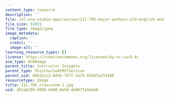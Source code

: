 ```yaml
---
content_type: resource
description: ''
file: /ol-ocw-studio-app/courses/21l-705-major-authors-old-english-and-beowulf-spring-2014/d91a62094088bb080e9dde807fe5be68_21L-705_classroom-1.jpg
file_size: 51031
file_type: image/jpeg
image_metadata:
  caption: ''
  credit: ''
  image-alt: ''
learning_resource_types: []
license: https://creativecommons.org/licenses/by-nc-sa/4.0/
ocw_type: OCWImage
parent_title: Instructor Insights
parent_type: ThisCourseAtMITSection
parent_uid: d6622cc2-6845-757f-5af5-01b8fa233489
resourcetype: Image
title: 21L-705_classroom-1.jpg
uid: d91a6209-4088-bb08-0e9d-de807fe5be68
---
```

